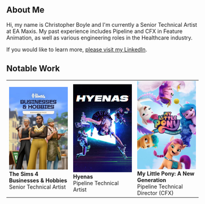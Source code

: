 ## About Me

Hi, my name is Christopher Boyle and I'm currently a Senior Technical Artist at EA Maxis. My past experience includes Pipeline and CFX in Feature Animation, as well as various engineering roles in the Healthcare industry. 

If you would like to learn more, <a href="https://www.linkedin.com/in/christopher-boyle-66505459">please visit my LinkedIn</a>.

## Notable Work

<table>
<tr>
  <td width="33%">
      <img src="https://raw.githubusercontent.com/christopherboyle/christopherboyle/main/images/businesses_and_hobbies.jpg" alt="The Sims 4 Businesses & Hobbies"><br/>
      <b>The Sims 4 Businesses & Hobbies</b><br/>
      Senior Technical Artist
  </td>
  <td width="33%">
      <img src="https://raw.githubusercontent.com/christopherboyle/christopherboyle/main/images/hyenas.jpg" alt="Hyenas"><br/>
      <b>Hyenas</b><br/>
      Pipeline Technical Artist
  </td>
  <td width="33%">
      <img src="https://raw.githubusercontent.com/christopherboyle/christopherboyle/main/images/pony.jpg" alt="My Little Pony: A New Generation"><br/>
      <b>My Little Pony: A New Generation</b><br/>
      Pipeline Technical Director (CFX)
  </td>
</tr>
    
</table>
